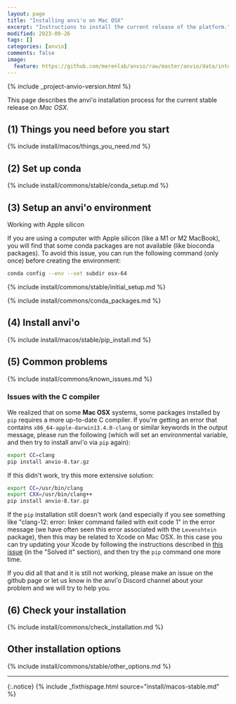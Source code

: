 ```yaml
---
layout: page
title: "Installing anvi'o on Mac OSX"
excerpt: "Instructions to install the current release of the platform."
modified: 2023-09-26
tags: []
categories: [anvio]
comments: false
image:
  feature: https://github.com/merenlab/anvio/raw/master/anvio/data/interactive/images/logo.png
---
```



{% include _project-anvio-version.html %}

This page describes the anvi'o installation process for the current stable release on _Mac OSX_.

## (1) Things you need before you start

{% include install/macos/things_you_need.md %}

## (2) Set up conda

{% include install/commons/stable/conda_setup.md %}

## (3) Setup an anvi'o environment

<div class="extra-info" markdown="1">
<span class="extra-info-header">Working with Apple silicon</span>

If you are using a computer with Apple silicon (like a M1 or M2 MacBook), you will find that some conda packages are not available (like bioconda packages).
To avoid this issue, you can run the following command (only once) before creating the environment:

```bash
conda config --env --set subdir osx-64
```
</div>

{% include install/commons/stable/initial_setup.md %}

{% include install/commons/conda_packages.md %}

## (4) Install anvi'o

{% include install/macos/stable/pip_install.md %}

## (5) Common problems

{% include install/commons/known_issues.md %}

### Issues with the C compiler

We realized that on some **Mac OSX** systems, some packages installed by `pip` requires a more up-to-date C compiler. If you're getting an error that contains `x86_64-apple-darwin13.4.0-clang` or similar keywords in the output message, please run the following (which will set an environmental variable, and then try to install anvi'o via `pip` again):

```bash
export CC=clang
pip install anvio-8.tar.gz
```

If this didn't work, try this more extensive solution:

```bash
export CC=/usr/bin/clang
export CXX=/usr/bin/clang++
pip install anvio-8.tar.gz
```

If the `pip` installation still doesn't work (and especially if you see something like "clang-12: error: linker command failed with exit code 1" in the error message (we have often seen this error associated with the `Levenshtein` package), then this may be related to Xcode on Mac OSX. In this case you can try updating your Xcode by following the instructions described in [this issue](https://github.com/merenlab/anvio/issues/1636) (in the "Solved it" section), and then try the `pip` command one more time.

If you did all that and it is still not working, please make an issue on the github page or let us know in the anvi'o Discord channel about your problem and we will try to help you.

## (6) Check your installation

{% include install/commons/check_installation.md %}

## Other installation options

{% include install/commons/stable/other_options.md %}

---

{:.notice}
{% include _fixthispage.html source="install/macos-stable.md" %}
